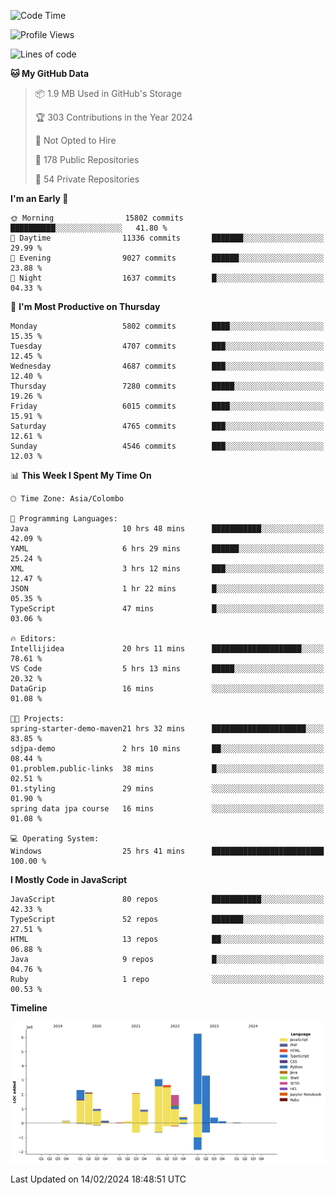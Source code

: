 
<!--START_SECTION:waka-->
![Code Time](http://img.shields.io/badge/Code%20Time-1%2C496%20hrs%2038%20mins-blue)

![Profile Views](http://img.shields.io/badge/Profile%20Views-0-blue)

![Lines of code](https://img.shields.io/badge/From%20Hello%20World%20I%27ve%20Written-27.1%20million%20lines%20of%20code-blue)

**🐱 My GitHub Data** 

> 📦 1.9 MB Used in GitHub's Storage 
 > 
> 🏆 303 Contributions in the Year 2024
 > 
> 🚫 Not Opted to Hire
 > 
> 📜 178 Public Repositories 
 > 
> 🔑 54 Private Repositories 
 > 
**I'm an Early 🐤** 

```text
🌞 Morning                15802 commits       ██████████░░░░░░░░░░░░░░░   41.80 % 
🌆 Daytime                11336 commits       ███████░░░░░░░░░░░░░░░░░░   29.99 % 
🌃 Evening                9027 commits        ██████░░░░░░░░░░░░░░░░░░░   23.88 % 
🌙 Night                  1637 commits        █░░░░░░░░░░░░░░░░░░░░░░░░   04.33 % 
```
📅 **I'm Most Productive on Thursday** 

```text
Monday                   5802 commits        ████░░░░░░░░░░░░░░░░░░░░░   15.35 % 
Tuesday                  4707 commits        ███░░░░░░░░░░░░░░░░░░░░░░   12.45 % 
Wednesday                4687 commits        ███░░░░░░░░░░░░░░░░░░░░░░   12.40 % 
Thursday                 7280 commits        █████░░░░░░░░░░░░░░░░░░░░   19.26 % 
Friday                   6015 commits        ████░░░░░░░░░░░░░░░░░░░░░   15.91 % 
Saturday                 4765 commits        ███░░░░░░░░░░░░░░░░░░░░░░   12.61 % 
Sunday                   4546 commits        ███░░░░░░░░░░░░░░░░░░░░░░   12.03 % 
```


📊 **This Week I Spent My Time On** 

```text
🕑︎ Time Zone: Asia/Colombo

💬 Programming Languages: 
Java                     10 hrs 48 mins      ███████████░░░░░░░░░░░░░░   42.09 % 
YAML                     6 hrs 29 mins       ██████░░░░░░░░░░░░░░░░░░░   25.24 % 
XML                      3 hrs 12 mins       ███░░░░░░░░░░░░░░░░░░░░░░   12.47 % 
JSON                     1 hr 22 mins        █░░░░░░░░░░░░░░░░░░░░░░░░   05.35 % 
TypeScript               47 mins             █░░░░░░░░░░░░░░░░░░░░░░░░   03.06 % 

🔥 Editors: 
Intellijidea             20 hrs 11 mins      ████████████████████░░░░░   78.61 % 
VS Code                  5 hrs 13 mins       █████░░░░░░░░░░░░░░░░░░░░   20.32 % 
DataGrip                 16 mins             ░░░░░░░░░░░░░░░░░░░░░░░░░   01.08 % 

🐱‍💻 Projects: 
spring-starter-demo-maven21 hrs 32 mins      █████████████████████░░░░   83.85 % 
sdjpa-demo               2 hrs 10 mins       ██░░░░░░░░░░░░░░░░░░░░░░░   08.44 % 
01.problem.public-links  38 mins             █░░░░░░░░░░░░░░░░░░░░░░░░   02.51 % 
01.styling               29 mins             ░░░░░░░░░░░░░░░░░░░░░░░░░   01.90 % 
spring data jpa course   16 mins             ░░░░░░░░░░░░░░░░░░░░░░░░░   01.08 % 

💻 Operating System: 
Windows                  25 hrs 41 mins      █████████████████████████   100.00 % 
```

**I Mostly Code in JavaScript** 

```text
JavaScript               80 repos            ███████████░░░░░░░░░░░░░░   42.33 % 
TypeScript               52 repos            ███████░░░░░░░░░░░░░░░░░░   27.51 % 
HTML                     13 repos            ██░░░░░░░░░░░░░░░░░░░░░░░   06.88 % 
Java                     9 repos             █░░░░░░░░░░░░░░░░░░░░░░░░   04.76 % 
Ruby                     1 repo              ░░░░░░░░░░░░░░░░░░░░░░░░░   00.53 % 
```



**Timeline**

![Lines of Code chart](https://raw.githubusercontent.com/ccweerasinghe1994/ccweerasinghe1994/master/assets/bar_graph.png)


 Last Updated on 14/02/2024 18:48:51 UTC
<!--END_SECTION:waka-->
